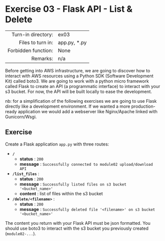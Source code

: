 # Exercise 03 - Flask API - List & Delete

|                         |                    |
| -----------------------:| ------------------ |
|   Turn-in directory:    |  ex03              |
|   Files to turn in:     |  app.py, \*.py     |
|   Forbidden function:   |  None              |
|   Remarks:              |  n/a               |

Before getting into AWS infrastructure, we are going to discover how to interact with AWS resources using a Python SDK (Software Development Kit) called boto3. We are going to work with a python micro framework called Flask to create an API (a programmatic interface) to interact with your s3 bucket. For now, the API will be built locally to ease the development.

nb: for a simplification of the following exercises we are going to use Flask directly like a development environment. If we wanted a more production-ready application we would add a webserver like Nginx/Apache linked with Gunicorn/Wsgi.

## Exercise

Create a Flask application `app.py` with three routes:

- **`/`**
    - **status** : `200`
    - **message** : `Successfully connected to module02 upload/download API`
- **`/list_files`** :
    - **status** : `200`
    - **message** : `Successfully listed files on s3 bucket '<bucket_name>'`
    - **content** : list of files within the s3 bucket
- **`/delete/<filename>`** :
    - **status** : `200`
    - **message** : `Successfully deleted file '<filename>' on s3 bucket '<bucket_name>'`

The content you return with your Flask API must be json formatted. You should use boto3 to interact with the s3 bucket you previously created (`module02-...`).